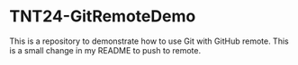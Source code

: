 # TNT24-GitRemoteDemo
This is a repository to demonstrate how to use Git with GitHub remote. 
This is a small change in my README to push to remote. 


